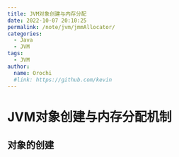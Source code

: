 ```yaml
---
title: JVM对象创建与内存分配
date: 2022-10-07 20:10:25
permalink: /note/jvm/jmmAllocator/
categories:
  - Java
  - JVM
tags:
  - JVM
author: 
  name: Orochi
  #link: https://github.com/kevin
---
```

# JVM对象创建与内存分配机制

## 对象的创建